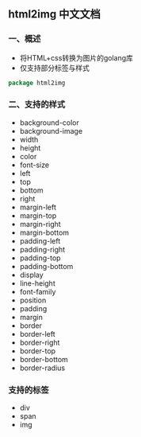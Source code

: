 ## html2img 中文文档

### 一、概述
 - 将HTML+css转换为图片的golang库
 - 仅支持部分标签与样式

```go
package html2img

```
### 二、支持的样式
+ background-color
+ background-image
+ width
+ height
+ color
+ font-size
+ left
+ top
+ bottom
+ right
+ margin-left
+ margin-top
+ margin-right
+ margin-bottom
+ padding-left
+ padding-right
+ padding-top
+ padding-bottom
+ display
+ line-height
+ font-family
+ position
+ padding
+ margin
+ border
+ border-left
+ border-right
+ border-top
+ border-bottom
+ border-radius

### 支持的标签
+ div
+ span
+ img
